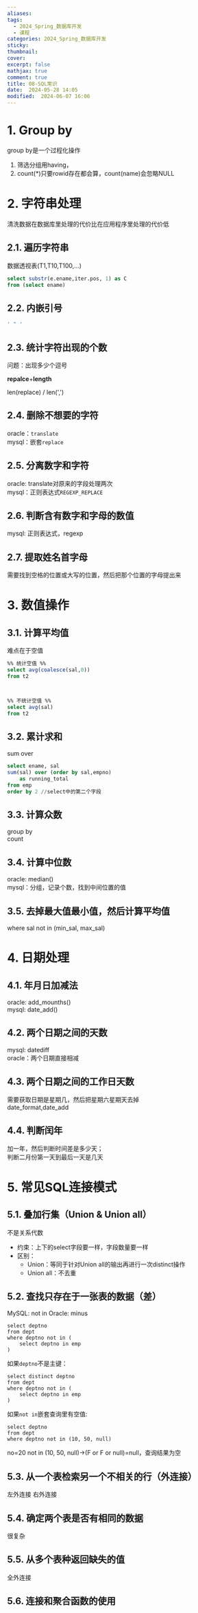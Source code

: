 ```yaml
---
aliases: 
tags:
  - 2024_Spring_数据库开发
  - 课程
categories: 2024_Spring_数据库开发
sticky:
thumbnail:
cover: 
excerpt: false
mathjax: true
comment: true
title: 08-SQL常识
date:  2024-05-28 14:05
modified:  2024-06-07 16:06
---
```


# 1. Group by

group by是一个过程化操作

1. 筛选分组用having，
2. count(\*)只要rowid存在都会算，count(name)会忽略NULL

# 2. 字符串处理

清洗数据在数据库里处理的代价比在应用程序里处理的代价低

## 2.1. 遍历字符串

数据透视表(T1,T10,T100,...)

```sql
select substr(e.ename,iter.pos, 1) as C
from (select ename)
```

## 2.2. 内嵌引号

```sql
' " '
```

## 2.3. 统计字符出现的个数

问题：出现多少个逗号

**repalce**+**length**

len(replace) / len(',')

## 2.4. 删除不想要的字符

oracle：`translate`  
mysql：嵌套`replace`

## 2.5. 分离数字和字符

oracle: translate对原来的字段处理两次  
mysql：正则表达式`REGEXP_REPLACE`

## 2.6. 判断含有数字和字母的数值

mysql: 正则表达式，regexp

## 2.7. 提取姓名首字母

需要找到空格的位置或大写的位置，然后把那个位置的字母提出来

# 3. 数值操作

## 3.1. 计算平均值

难点在于空值

```sql
%% 统计空值 %%
select avg(coalesce(sal,0))
from t2



%% 不统计空值 %%
select avg(sal)
from t2
```

## 3.2. 累计求和

sum over

```sql
select ename, sal
sum(sal) over (order by sal,empno)
	as running_total
from emp
order by 2 //select中的第二个字段
```

## 3.3. 计算众数

group by  
count

## 3.4. 计算中位数

oracle: median()  
mysql：分组，记录个数，找到中间位置的值

## 3.5. 去掉最大值最小值，然后计算平均值

where sal not in (min_sal, max_sal)

# 4. 日期处理

## 4.1. 年月日加减法

oracle: add_mounths()  
mysql: date_add()

## 4.2. 两个日期之间的天数

mysql: datediff  
oracle：两个日期直接相减

## 4.3. 两个日期之间的工作日天数

需要获取日期是星期几，然后把星期六星期天去掉  
date_format,date_add

## 4.4. 判断闰年

加一年，然后判断时间差是多少天；  
判断二月份第一天到最后一天是几天


# 5. 常见SQL连接模式


## 5.1. 叠加行集（Union & Union all）

不是关系代数

- 约束：上下的select字段要一样，字段数量要一样
- 区别：
	- Union：等同于针对Union all的输出再进行一次distinct操作
	- Union all：不去重

## 5.2. 查找只存在于一张表的数据（差）

MySQL: not in
Oracle: minus

```mysql
select deptno
from dept
where deptno not in (
	select deptno in emp
)
```

如果`deptno`不是主键：
```mysql
select distinct deptno
from dept
where deptno not in (
	select deptno in emp
)
```

如果`not in`嵌套查询里有空值:
```mysql
select deptno
from dept
where deptno not in (10, 50, null)
```

no=20 not in (10, 50, null)->(F or F or null)=null，查询结果为空

## 5.3. 从一个表检索另一个不相关的行（外连接）

左外连接
右外连接

## 5.4. 确定两个表是否有相同的数据

很复杂

## 5.5. 从多个表种返回缺失的值

全外连接

## 5.6. 连接和聚合函数的使用
